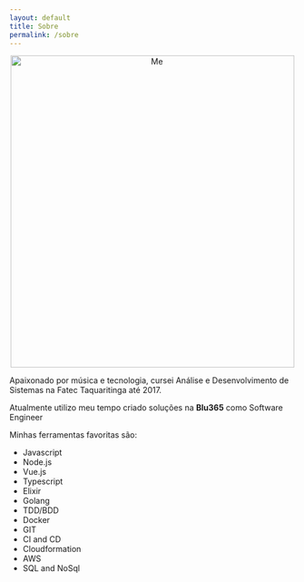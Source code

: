 ```yaml
---
layout: default
title: Sobre
permalink: /sobre
---
```


<div align="center">
  <img src="https://avatars.githubusercontent.com/u/26656464?s=200&u=4e0dd596856245f9d06413698dbdbdc12a8be8e1" alt="Me" width="500" height="550">
</div>

 Apaixonado por música e tecnologia, cursei Análise e Desenvolvimento de Sistemas na Fatec Taquaritinga até 2017.

 Atualmente utilizo meu tempo criado soluções na **Blu365** como Software Engineer

 Minhas ferramentas favoritas são:
  - Javascript
  - Node.js
  - Vue.js
  - Typescript
  - Elixir
  - Golang
  - TDD/BDD
  - Docker
  - GIT
  - CI and CD
  - Cloudformation
  - AWS
  - SQL and NoSql
